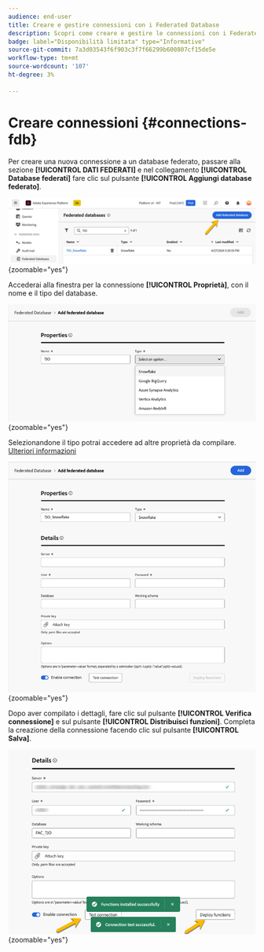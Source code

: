 ```yaml
---
audience: end-user
title: Creare e gestire connessioni con i Federated Database
description: Scopri come creare e gestire le connessioni con i Federated Database
badge: label="Disponibilità limitata" type="Informative"
source-git-commit: 7a3d03543f6f903c3f7f66299b600807cf15de5e
workflow-type: tm+mt
source-wordcount: '107'
ht-degree: 3%

---
```


# Creare connessioni {#connections-fdb}

Per creare una nuova connessione a un database federato, passare alla sezione **[!UICONTROL DATI FEDERATI]** e nel collegamento **[!UICONTROL Database federati]** fare clic sul pulsante **[!UICONTROL Aggiungi database federato]**.

![](assets/connections_list.png){zoomable="yes"}

Accederai alla finestra per la connessione **[!UICONTROL Proprietà]**, con il nome e il tipo del database.

![](assets/connections_name.png){zoomable="yes"}

Selezionandone il tipo potrai accedere ad altre proprietà da compilare. [Ulteriori informazioni](federated-db.md)

![](assets/connections_details.png){zoomable="yes"}

Dopo aver compilato i dettagli, fare clic sul pulsante **[!UICONTROL Verifica connessione]** e sul pulsante **[!UICONTROL Distribuisci funzioni]**.
Completa la creazione della connessione facendo clic sul pulsante **[!UICONTROL Salva]**.

![](assets/connections_testdeploy.png){zoomable="yes"}
